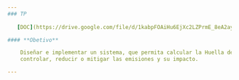 ```yaml
---
### TP
 
   [DOC](https://drive.google.com/file/d/1kabpFOAiHu6EjXc2LZPrmE_8eA2ayqVl/view "Documento")

#### **Obetivo**

    Diseñar e implementar un sistema, que permita calcular la Huella de Carbono, que permita identificar rutas para 
    controlar, reducir o mitigar las emisiones y su impacto.

---
```



